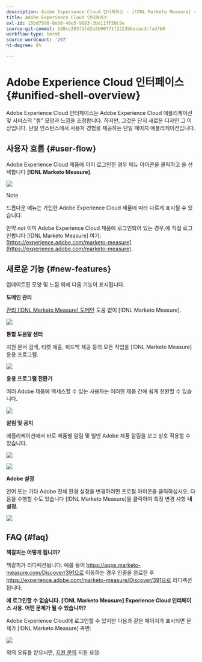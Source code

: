 ```yaml
---
description: Adobe Experience Cloud 인터페이스 - [!DNL Marketo Measure] - 제품 설명서
title: Adobe Experience Cloud 인터페이스
exl-id: 15bd7590-8eb0-46e5-9883-3be11ff58c9e
source-git-commit: 148cc203f1fd2a3b90771f2223bbacacdcfad7b0
workflow-type: tm+mt
source-wordcount: '297'
ht-degree: 0%

---
```


# Adobe Experience Cloud 인터페이스 {#unified-shell-overview}

Adobe Experience Cloud 인터페이스는 Adobe Experience Cloud 애플리케이션 및 서비스의 &quot;셸&quot; 모양과 느낌을 조정합니다. 하지만, 그것은 단지 새로운 디자인 그 이상입니다. 단일 인스턴스에서 사용자 경험을 제공하는 단일 페이지 애플리케이션입니다.

## 사용자 흐름 {#user-flow}

Adobe Experience Cloud 제품에 이미 로그인한 경우 메뉴 아이콘을 클릭하고 을 선택합니다 **[!DNL Marketo Measure]**.

![](assets/unified-shell-overview-4.png)

>[!NOTE]
>
>드롭다운 메뉴는 가입한 Adobe Experience Cloud 제품에 따라 다르게 표시될 수 있습니다.

만약 _not_ 이미 Adobe Experience Cloud 제품에 로그인되어 있는 경우,에 직접 로그인합니다 [!DNL Marketo Measure] 여기: [https://experience.adobe.com/marketo-measure](https://experience.adobe.com/marketo-measure).

## 새로운 기능 {#new-features}

업데이트된 모양 및 느낌 외에 다음 기능이 표시됩니다.

**도메인 관리**

[관리 [!DNL Marketo Measure] 도메인](/help/marketo-measure-and-adobe/domain-management.md) 도움 없이 [!DNL Marketo Measure].

![](assets/unified-shell-overview-5.png)

**통합 도움말 센터**

지원 문서 검색, 티켓 제출, 피드백 제공 등의 모든 작업을 [!DNL Marketo Measure] 응용 프로그램.

![](assets/unified-shell-overview-6.png)

**응용 프로그램 전환기**

여러 Adobe 제품에 액세스할 수 있는 사용자는 이러한 제품 간에 쉽게 전환할 수 있습니다.

![](assets/unified-shell-overview-7.png)

**알림 및 공지**

애플리케이션에서 바로 제품별 알림 및 일반 Adobe 제품 알림을 보고 상호 작용할 수 있습니다.

![](assets/unified-shell-overview-8.png)

![](assets/unified-shell-overview-9.png)

**Adobe 설정**

언어 또는 기타 Adobe 전체 환경 설정을 변경하려면 프로필 아이콘을 클릭하십시오. 다음을 수행할 수도 있습니다 [!DNL Marketo Measure]을 클릭하여 특정 변경 사항 **내 설정**.

![](assets/unified-shell-overview-10.png)

## FAQ {#faq}

**책갈피는 어떻게 됩니까?**

책갈피가 리디렉션됩니다. 예를 들어 https://apps.marketo-measure.com/Discover/391으로 이동하는 경우 인증을 완료한 후 https://experience.adobe.com/marketo-measure/Discover/391으로 리디렉션됩니다.

**에 로그인할 수 없습니다. [!DNL Marketo Measure] Experience Cloud 인터페이스 사용. 어떤 문제가 될 수 있습니까?**

Adobe Experience Cloud에 로그인할 수 있지만 다음과 같은 페이지가 표시되면 문제가 [!DNL Marketo Measure] 측면:

![](assets/unified-shell-overview-11.png)

위의 오류를 받으시면, [지원 문의](https://nation.marketo.com/t5/support/ct-p/Support) 지원 요청.
